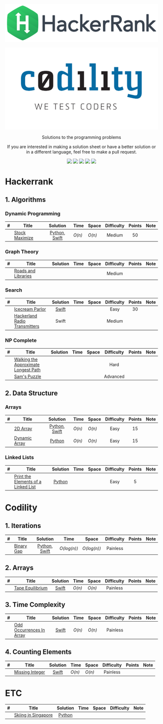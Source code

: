 <p align="center">
	<a href="https://www.hackerrank.com/marcosdeseul"><img src="images/hackerrank.png" ></a>
</p>
<p align="center">
	<a href="https://codility.com/programmers/"><img src="images/codility.png" ></a>
</p>
<p align="center">
    Solutions to the programming problems
</p>
<p align="center">
	If you are interested in making a solution sheet or have a better solution or in a different language, feel free to make a pull request.
</p>
<p align="center">
	<img src="https://img.shields.io/badge/Problems%20Solved-9-brightgreen.svg">
	<img src="https://img.shields.io/badge/Language-Python-orange.svg">
    <img src="https://img.shields.io/badge/Language-Swift-orange.svg">
    <img src="https://img.shields.io/badge/Language-Haskell-orange.svg">
	<img src="https://img.shields.io/badge/Latest%20Update-08/27/2017-brightgreen.svg">
</p>

# Hackerrank
## 1. Algorithms
### Dynamic Programming
| #  | Title           |  Solution       |  Time           | Space           | Difficulty    | Points          | Note
-----|---------------- |:---------------:| --------------- | --------------- |:-------------:|:---------------:| -----
|  |[Stock Maximize](https://www.hackerrank.com/challenges/stockmax)| [Python](hackerrank/stock-maximize/solution.py), [Swift](hackerrank/stock-maximize/solution.swift) | _O(n)_ | _O(n)_ | Medium | 50 | ||

### Graph Theory
| #  | Title           |  Solution       |  Time           | Space           | Difficulty    | Points          | Note
-----|---------------- |:---------------:| --------------- | --------------- |:-------------:|:---------------:| -----
|  |[Roads and Libraries](https://www.hackerrank.com/challenges/torque-and-development)| | | | Medium | | ||

### Search
| #  | Title           |  Solution       |  Time           | Space           | Difficulty    | Points          | Note
-----|---------------- |:---------------:| --------------- | --------------- |:-------------:|:---------------:| -----
|  |[Icecream Parlor](https://www.hackerrank.com/challenges/icecream-parlor)| [Swift](hackerrank/icecream-parlor/solution.swift) | | | Easy | 30 | ||
|  |[Hackerland Radio Transmitters](https://www.hackerrank.com/challenges/hackerland-radio-transmitters)| Swift | | | Medium | | ||


### NP Complete
| #  | Title           |  Solution       |  Time           | Space           | Difficulty    | Points          | Note
-----|---------------- |:---------------:| --------------- | --------------- |:-------------:|:---------------:| -----
|  |[Walking the Approximate Longest Path](https://www.hackerrank.com/challenges/walking-the-approximate-longest-path)| | | | Hard | | ||
|  |[Sam's Puzzle](https://www.hackerrank.com/challenges/sams-puzzle)| | | | Advanced | | ||

## 2. Data Structure 
### Arrays
| #  | Title           |  Solution       |  Time           | Space           | Difficulty    | Points          | Note
-----|---------------- |:---------------:| --------------- | --------------- |:-------------:|:---------------:| -----
|  |[2D Array](https://www.hackerrank.com/challenges/2d-array)| [Python](hackerrank/2d-array/solution.py), [Swift](hackerrank/2d-array/solution.swift) | _O(n)_ | _O(n)_ | Easy | 15 | ||
|  |[Dynamic Array](https://www.hackerrank.com/challenges/dynamic-array)| [Python](hackerrank/dynamic-array/solution.py) | _O(n)_ | _O(n)_ | Easy | 15 | ||

### Linked Lists 
| #  | Title           |  Solution       |  Time           | Space           | Difficulty    | Points          | Note
-----|---------------- |:---------------:| --------------- | --------------- |:-------------:|:---------------:| -----
|  |[Print the Elements of a Linked List](https://www.hackerrank.com/challenges/print-the-elements-of-a-linked-list)| [Python](hackerrank/print-the-elements-of-a-linked-list/solution.py) | | | Easy | 5 | ||


# Codility
## 1. Iterations
| #  | Title           |  Solution       |  Time           | Space           | Difficulty    | Points          | Note
-----|---------------- |:---------------:| --------------- | --------------- |:-------------:|:---------------:| -----
|  |[Binary Gap](https://codility.com/c/run/trainingBVEWHG-T8K)| [Python](codility/binary-gap/solution.py), [Swift](codility/binary-gap/solution.swift) | _O(log(n))_ | _O(log(n))_ | Painless | | ||

## 2. Arrays
| #  | Title           |  Solution       |  Time           | Space           | Difficulty    | Points          | Note
-----|---------------- |:---------------:| --------------- | --------------- |:-------------:|:---------------:| -----
|  |[Tape Equilibrium](https://codility.com/programmers/lessons/3-time_complexity/tape_equilibrium/)| [Swift](codility/tape-equilibrium/solution.swift) | _O(n)_ | _O(n)_ | Painless | | ||

## 3. Time Complexity
| #  | Title           |  Solution       |  Time           | Space           | Difficulty    | Points          | Note
-----|---------------- |:---------------:| --------------- | --------------- |:-------------:|:---------------:| -----
|  |[Odd Occurrences In Array](https://codility.com/programmers/lessons/2-arrays/odd_occurrences_in_array/)| [Swift](codility/odd-occurrences-in-array/solution.swift) | _O(n)_ | _O(n)_ | Painless | | ||

## 4. Counting Elements
| #  | Title           |  Solution       |  Time           | Space           | Difficulty    | Points          | Note
-----|---------------- |:---------------:| --------------- | --------------- |:-------------:|:---------------:| -----
|  |[Missing Integer](https://codility.com/programmers/lessons/4-counting_elements/missing_integer/)| [Swift](codility/missing-integer/solution.swift) | _O(n)_ | _O(n)_ | Painless | | ||

# ETC
| #  | Title           |  Solution       |  Time           | Space           | Difficulty    | Note
-----|---------------- |:---------------:| --------------- | --------------- |:-------------:| -----
|  |[Skiing in Singapore](https://www.hackerrank.com/challenges/2d-array)| [Python](etc/skiing-in-singapore.ipynb) | | | | ||
